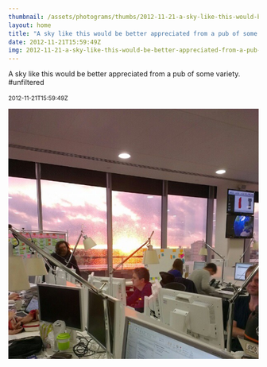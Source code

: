 ```yaml
---
thumbnail: /assets/photograms/thumbs/2012-11-21-a-sky-like-this-would-be-better-appreciated-from-a-pub-of-some-variety---unfiltered.jpg
layout: home
title: "A sky like this would be better appreciated from a pub of some variety. #unfiltered"
date: 2012-11-21T15:59:49Z
img: 2012-11-21-a-sky-like-this-would-be-better-appreciated-from-a-pub-of-some-variety---unfiltered.jpg
---
```


A sky like this would be better appreciated from a pub of some variety. #unfiltered

<small>2012-11-21T15:59:49Z</small>

![A sky like this would be better appreciated from a pub of some variety. #unfiltered](/assets/photograms/original/2012-11-21-a-sky-like-this-would-be-better-appreciated-from-a-pub-of-some-variety---unfiltered.jpg)

